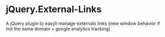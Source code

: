 # jQuery.External-Links

A jQuery plugin to easyli manage externals links (new window behavior if not the same domain + google analytics tracking)

